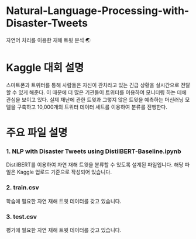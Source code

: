 # Natural-Language-Processing-with-Disaster-Tweets
자연어 처리를 이용한 재해 트윗 분석 🌏

# Kaggle 대회 설명

스마트폰과 트위터를 통해 사람들은 자신이 관차라고 있는 긴급 상황을 실시간으로 전달할 수 있게 해준다. 이 때문에 더 많은 기관들이 트위터를 이용하여 모니터링 하는 데에 관심을 보이고 있다. 실제 재난에 관한 트윗과 그렇지 않은 트윗을 예측하는 머신러닝 모델을 구축하고 10,000개의 트위터 데이터 세트를 이용하여 분류를 진행한다.

# 주요 파일 설명

### 1. NLP with Disaster Tweets using DistilBERT-Baseline.ipynb

DistilBERT를 이용하여 자연 재해 트윗을 분류할 수 있도록 설계된 파일입니다.
해당 파일은 Kaggle 업로드 기준으로 작성되어 있습니다.

### 2. train.csv

학습에 필요한 자연 재해 트윗 데이터를 갖고 있습니다.

### 3. test.csv

평가에 필요한 자연 재해 트윗 데이터를 갖고 있습니다.
